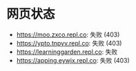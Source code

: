 # 网页状态
- https://moo.zxco.repl.co: 失败 (403)
- https://ypto.tnpyv.repl.co: 失败 (403)
- https://learninggarden.repl.co: 失败
- https://apping.eywjx.repl.co: 失败 (403)
